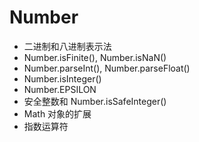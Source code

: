 # Number

- 二进制和八进制表示法
- Number.isFinite(), Number.isNaN()
- Number.parseInt(), Number.parseFloat()
- Number.isInteger()
- Number.EPSILON
- 安全整数和 Number.isSafeInteger()
- Math 对象的扩展
- 指数运算符
